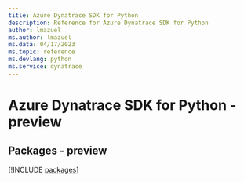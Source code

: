 ```yaml
---
title: Azure Dynatrace SDK for Python
description: Reference for Azure Dynatrace SDK for Python
author: lmazuel
ms.author: lmazuel
ms.data: 04/17/2023
ms.topic: reference
ms.devlang: python
ms.service: dynatrace
---
```

# Azure Dynatrace SDK for Python - preview
## Packages - preview
[!INCLUDE [packages](dynatrace-index.md)]
